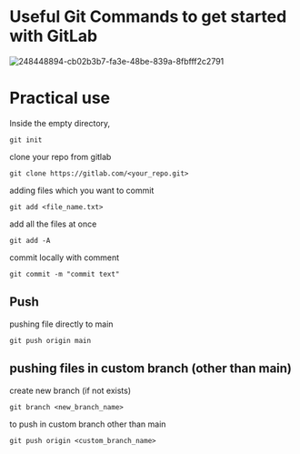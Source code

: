 # Useful Git Commands to get started with GitLab

![248448894-cb02b3b7-fa3e-48be-839a-8fbfff2c2791](https://github.com/caelumpirata/gitlab-springboot/assets/85424262/41cb8dea-0b3f-4cce-ae40-5933b7d97e71)
# Practical use
Inside the empty directory,
```
git init
```
clone your repo from gitlab
```
git clone https://gitlab.com/<your_repo.git>
```
adding files which you want to commit
```
git add <file_name.txt>
```
add all the files at once
```
git add -A
```
commit locally with comment
```
git commit -m "commit text"
```


## Push
pushing file directly to main
```
git push origin main
```


## pushing files in custom branch (other than main)
create new branch (if not exists)
```
git branch <new_branch_name>
```
to push in custom branch other than main
```
git push origin <custom_branch_name>
```

